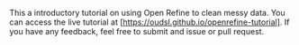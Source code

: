 This a introductory tutorial on using Open Refine to clean messy data. You can access the live tutorial at [https://oudsl.github.io/openrefine-tutorial]. 
If you have any feedback, feel free to submit and issue or pull request. 
